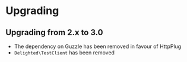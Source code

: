 # Upgrading

## Upgrading from 2.x to 3.0

* The dependency on Guzzle has been removed in favour of HttpPlug
* `Delighted\TestClient` has been removed

